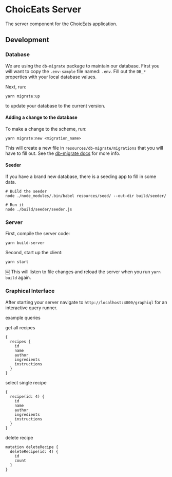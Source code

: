 ChoicEats Server
=========
The server component for the ChoicEats application.

Development
-----------------

### Database
We are using the `db-migrate` package to maintain our database.  First you will
want to copy the `.env-sample` file named: `.env`.  Fill out the `DB_*` properties
with your local database values.

Next, run:
```
yarn migrate:up
```
to update your database to the current version.

#### Adding a change to the database
To make a change to the scheme, run:
```
yarn migrate:new <migration_name>
```
This will create a new file in `resources/db-migrate/migrations` that you will
have to fill out.  See the [db-migrate docs](https://db-migrate.readthedocs.io/en/latest/API/SQL/)
for more info.


#### Seeder
If you have a brand new database, there is a seeding app to fill in some data.

```
# Build the seeder
node ./node_modules/.bin/babel resources/seed/ --out-dir build/seeder/

# Run it
node ./build/seeder/seeder.js
```

### Server
First, compile the server code:
```
yarn build-server
```

Second, start up the client:
```
yarn start
```
￼
This will listen to file changes and reload the server when
you run `yarn build` again.


### Graphical Interface

After starting your server navigate to `http://localhost:4000/graphiql` for
an interactive query runner.

example queries


get all recipes
```
{
  recipes {
    id
    name
    author
    ingredients
    instructions
  }
}
```

select single recipe
```
{
  recipe(id: 4) {
    id
    name
    author
    ingredients
    instructions
  }
}
```

delete recipe
```
mutation deleteRecipe {
  deleteRecipe(id: 4) {
    id
    count
  }
}
```

